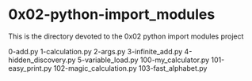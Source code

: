 # 0x02-python-import_modules
This is the directory devoted to the 0x02 python import modules project

0-add.py
1-calculation.py
2-args.py
3-infinite_add.py
4-hidden_discovery.py
5-variable_load.py
100-my_calculator.py
101-easy_print.py
102-magic_calculation.py
103-fast_alphabet.py
